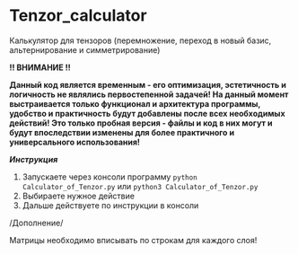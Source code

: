# Tenzor_calculator
Калькулятор для тензоров (перемножение, переход в новый базис, альтернирование и симметрирование)

**!! ВНИМАНИЕ !!**

**Данный код является временным - его оптимизация, эстетичность и логичность не являлись первостепенной задачей!
На данный момент выстраивается только функционал и архитектура программы, удобство и практичность будут добавлены после всех необходимых действий!
Это только пробная версия - файлы и код в них могут и будут впоследствии изменены для более практичного и универсального использования!**


***Инструкция***

1) Запускаете через консоли программу ```python Calculator_of_Tenzor.py``` или ```python3 Calculator_of_Tenzor.py```
2) Выбираете нужное действие
3) Дальше действуете по инструкции в консоли


/Дополнение/

Матрицы необходимо вписывать по строкам для каждого слоя!
